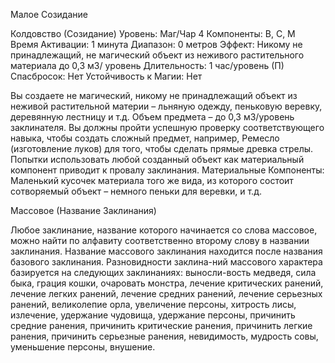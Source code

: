 
Малое Созидание

Колдовство (Созидание)
Уровень: Маг/Чар 4
Компоненты: В, С, М
Время Активации: 1 минута
Диапазон: 0 метров
Эффект: Никому не принадлежащий,
не магический объект из неживого
растительного материала до 0,3 м3/
уровень
Длительность: 1 час/уровень (П)
Спасбросок: Нет
Устойчивость к Магии: Нет

Вы создаете не магический, никому
не принадлежащий объект из неживой
растительной материи – льняную одежду, пеньковую веревку, деревянную
лестницу и т.д. Объем предмета – до
0,3 м3/уровень заклинателя. Вы должны пройти успешную проверку соответствующего навыка, чтобы создать
сложный предмет, например, Ремесло
(изготовление луков) для того, чтобы
сделать прямые древка стрелы.
Попытки использовать любой созданный объект как материальный компонент приводит к провалу заклинания.
Материальные Компоненты: Маленький кусочек материала того же вида,
из которого состоит сотворяемый объект
– немного пеньки для веревки, и т.д.

Массовое (Название Заклинания)

Любое заклинание, название которого
начинается со слова массовое, можно
найти по алфавиту соответственно второму слову в названии заклинания. Название массового заклинания находится после названия базового заклинания.
Разновидности заклина-ний массового
характера базируется на следующих
заклинаниях: выносли-вость медведя,
сила быка, грация кошки, очаровать
монстра, лечение критических ранений,
лечение легких ранений, лечение средних
ранений, лечение серьезных ранений,
великолепие орла, увеличение персоны,
хитрость лисы, излечение, удержание
чудовища, удержание персоны, причинить средние ранения, причинить критические ранения, причинить легкие
ранения, причинить серьезные ранения,
невидимость, мудрость совы, уменьшение персоны, внушение.
